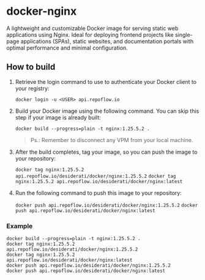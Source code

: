 # docker-nginx

A lightweight and customizable Docker image for serving static web applications using Nginx. Ideal for deploying frontend projects like single-page applications (SPAs), static websites, and documentation portals with optimal performance and minimal configuration.

## How to build

1. Retrieve the login command to use to authenticate your Docker client to your registry:

   `docker login -u <USER> api.repoflow.io`

2. Build your Docker image using the following command. You can skip this step if your image is already built:

   `docker build --progress=plain -t nginx:1.25.5.2 .`

   > Ps.: Remember to disconnect any VPM from your local machine.

3. After the build completes, tag your image, so you can push the image to your repository:

   `docker tag nginx:1.25.5.2 api.repoflow.io/desiderati/docker/nginx:1.25.5.2`
   `docker tag nginx:1.25.5.2 api.repoflow.io/desiderati/docker/nginx:latest`

4. Run the following command to push this image to your repository:

   `docker push api.repoflow.io/desiderati/docker/nginx:1.25.5.2`
   `docker push api.repoflow.io/desiderati/docker/nginx:latest`

### Example

   ```
   docker build --progress=plain -t nginx:1.25.5.2 .
   docker tag nginx:1.25.5.2 api.repoflow.io/desiderati/docker/nginx:1.25.5.2
   docker tag nginx:1.25.5.2 api.repoflow.io/desiderati/docker/nginx:latest
   docker push api.repoflow.io/desiderati/docker/nginx:1.25.5.2
   docker push api.repoflow.io/desiderati/docker/nginx:latest
   ```
